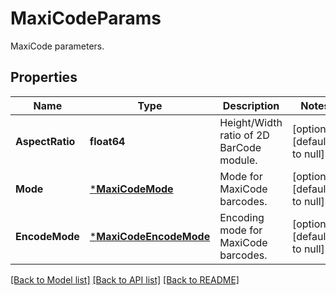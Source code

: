 # MaxiCodeParams

MaxiCode parameters.

## Properties

Name | Type | Description | Notes
---- | ---- | ----------- | -----
**AspectRatio** | **float64** | Height/Width ratio of 2D BarCode module. | [optional] [default to null]
**Mode** | [***MaxiCodeMode**](MaxiCodeMode.md) | Mode for MaxiCode barcodes. | [optional] [default to null]
**EncodeMode** | [***MaxiCodeEncodeMode**](MaxiCodeEncodeMode.md) | Encoding mode for MaxiCode barcodes. | [optional] [default to null]

[[Back to Model list]](../README.md#documentation-for-models) [[Back to API list]](../README.md#documentation-for-api-endpoints) [[Back to README]](../README.md)
